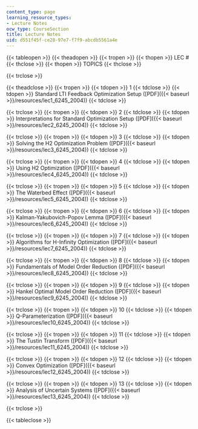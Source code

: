 ```yaml
---
content_type: page
learning_resource_types:
- Lecture Notes
ocw_type: CourseSection
title: Lecture Notes
uid: d551f45f-ce28-97e7-f7f9-abcdb5561a4e
---
```


{{< tableopen >}}
{{< theadopen >}}
{{< tropen >}}
{{< thopen >}}
LEC #
{{< thclose >}}
{{< thopen >}}
TOPICS
{{< thclose >}}

{{< trclose >}}

{{< theadclose >}}
{{< tropen >}}
{{< tdopen >}}
1
{{< tdclose >}}
{{< tdopen >}}
Standard LTI Feedback Optimization Setup ([PDF]({{< baseurl >}}/resources/lec1_6245_2004))
{{< tdclose >}}

{{< trclose >}}
{{< tropen >}}
{{< tdopen >}}
2
{{< tdclose >}}
{{< tdopen >}}
Interpretations for Standard Optimization Setup ([PDF]({{< baseurl >}}/resources/lec2_6245_2004))
{{< tdclose >}}

{{< trclose >}}
{{< tropen >}}
{{< tdopen >}}
3
{{< tdclose >}}
{{< tdopen >}}
Solving the H2 Optimization Problem ([PDF]({{< baseurl >}}/resources/lec3_6245_2004))
{{< tdclose >}}

{{< trclose >}}
{{< tropen >}}
{{< tdopen >}}
4
{{< tdclose >}}
{{< tdopen >}}
Using H2 Optimization ([PDF]({{< baseurl >}}/resources/lec4_6245_2004))
{{< tdclose >}}

{{< trclose >}}
{{< tropen >}}
{{< tdopen >}}
5
{{< tdclose >}}
{{< tdopen >}}
The Waterbed Effect ([PDF]({{< baseurl >}}/resources/lec5_6245_2004))
{{< tdclose >}}

{{< trclose >}}
{{< tropen >}}
{{< tdopen >}}
6
{{< tdclose >}}
{{< tdopen >}}
Kalman-Yakubovich-Popov Lemma ([PDF]({{< baseurl >}}/resources/lec6_6245_2004))
{{< tdclose >}}

{{< trclose >}}
{{< tropen >}}
{{< tdopen >}}
7
{{< tdclose >}}
{{< tdopen >}}
Algorithms for H-Infinity Optimization ([PDF]({{< baseurl >}}/resources/lec7_6245_2004))
{{< tdclose >}}

{{< trclose >}}
{{< tropen >}}
{{< tdopen >}}
8
{{< tdclose >}}
{{< tdopen >}}
Fundamentals of Model Order Reduction ([PDF]({{< baseurl >}}/resources/lec8_6245_2004))
{{< tdclose >}}

{{< trclose >}}
{{< tropen >}}
{{< tdopen >}}
9
{{< tdclose >}}
{{< tdopen >}}
Hankel Optimal Model Order Reduction ([PDF]({{< baseurl >}}/resources/lec9_6245_2004))
{{< tdclose >}}

{{< trclose >}}
{{< tropen >}}
{{< tdopen >}}
10
{{< tdclose >}}
{{< tdopen >}}
Q-Parameterization ([PDF]({{< baseurl >}}/resources/lec10_6245_2004))
{{< tdclose >}}

{{< trclose >}}
{{< tropen >}}
{{< tdopen >}}
11
{{< tdclose >}}
{{< tdopen >}}
The Tustin Transform ([PDF]({{< baseurl >}}/resources/lec11_6245_2004))
{{< tdclose >}}

{{< trclose >}}
{{< tropen >}}
{{< tdopen >}}
12
{{< tdclose >}}
{{< tdopen >}}
Convex Optimization ([PDF]({{< baseurl >}}/resources/lec12_6245_2004))
{{< tdclose >}}

{{< trclose >}}
{{< tropen >}}
{{< tdopen >}}
13
{{< tdclose >}}
{{< tdopen >}}
Analysis of Uncertain Systems ([PDF]({{< baseurl >}}/resources/lec13_6245_2004))
{{< tdclose >}}

{{< trclose >}}

{{< tableclose >}}